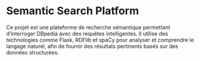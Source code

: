 # **Semantic Search Platform**  

Ce projet est une plateforme de recherche sémantique permettant d’interroger DBpedia avec des requêtes intelligentes. Il utilise des technologies comme Flask, RDFlib et spaCy pour analyser et comprendre le langage naturel, afin de fournir des résultats pertinents basés sur des données structurées.




